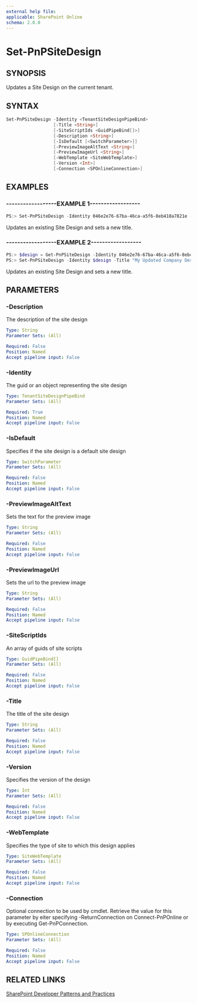 ```yaml
---
external help file:
applicable: SharePoint Online
schema: 2.0.0
---
```

# Set-PnPSiteDesign

## SYNOPSIS
Updates a Site Design on the current tenant.

## SYNTAX 

```powershell
Set-PnPSiteDesign -Identity <TenantSiteDesignPipeBind>
                  [-Title <String>]
                  [-SiteScriptIds <GuidPipeBind[]>]
                  [-Description <String>]
                  [-IsDefault [<SwitchParameter>]]
                  [-PreviewImageAltText <String>]
                  [-PreviewImageUrl <String>]
                  [-WebTemplate <SiteWebTemplate>]
                  [-Version <Int>]
                  [-Connection <SPOnlineConnection>]
```

## EXAMPLES

### ------------------EXAMPLE 1------------------
```powershell
PS:> Set-PnPSiteDesign -Identity 046e2e76-67ba-46ca-a5f6-8eb418a7821e -Title "My Updated Company Design"
```

Updates an existing Site Design and sets a new title.

### ------------------EXAMPLE 2------------------
```powershell
PS:> $design = Get-PnPSiteDesign -Identity 046e2e76-67ba-46ca-a5f6-8eb418a7821e
PS:> Set-PnPSiteDesign -Identity $design -Title "My Updated Company Design"
```

Updates an existing Site Design and sets a new title.

## PARAMETERS

### -Description
The description of the site design

```yaml
Type: String
Parameter Sets: (All)

Required: False
Position: Named
Accept pipeline input: False
```

### -Identity
The guid or an object representing the site design

```yaml
Type: TenantSiteDesignPipeBind
Parameter Sets: (All)

Required: True
Position: Named
Accept pipeline input: False
```

### -IsDefault
Specifies if the site design is a default site design

```yaml
Type: SwitchParameter
Parameter Sets: (All)

Required: False
Position: Named
Accept pipeline input: False
```

### -PreviewImageAltText
Sets the text for the preview image

```yaml
Type: String
Parameter Sets: (All)

Required: False
Position: Named
Accept pipeline input: False
```

### -PreviewImageUrl
Sets the url to the preview image

```yaml
Type: String
Parameter Sets: (All)

Required: False
Position: Named
Accept pipeline input: False
```

### -SiteScriptIds
An array of guids of site scripts

```yaml
Type: GuidPipeBind[]
Parameter Sets: (All)

Required: False
Position: Named
Accept pipeline input: False
```

### -Title
The title of the site design

```yaml
Type: String
Parameter Sets: (All)

Required: False
Position: Named
Accept pipeline input: False
```

### -Version
Specifies the version of the design

```yaml
Type: Int
Parameter Sets: (All)

Required: False
Position: Named
Accept pipeline input: False
```

### -WebTemplate
Specifies the type of site to which this design applies

```yaml
Type: SiteWebTemplate
Parameter Sets: (All)

Required: False
Position: Named
Accept pipeline input: False
```

### -Connection
Optional connection to be used by cmdlet. Retrieve the value for this parameter by eiter specifying -ReturnConnection on Connect-PnPOnline or by executing Get-PnPConnection.

```yaml
Type: SPOnlineConnection
Parameter Sets: (All)

Required: False
Position: Named
Accept pipeline input: False
```

## RELATED LINKS

[SharePoint Developer Patterns and Practices](http://aka.ms/sppnp)